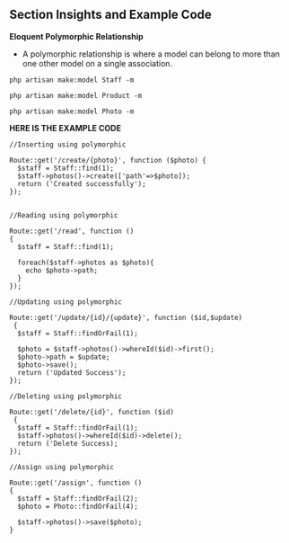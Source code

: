 ## Section Insights and Example Code 

**Eloquent Polymorphic Relationship**

- A polymorphic relationship is where a model can belong to more than one other model on a single association.


`php artisan make:model Staff -m `

`php artisan make:model Product -m`

`php artisan make:model Photo -m`

**HERE IS THE EXAMPLE CODE**


```
//Inserting using polymorphic

Route::get('/create/{photo}', function ($photo) {
  $staff = Staff::find(1);
  $staff->photos()->create(['path'=>$photo]);
  return ('Created successfully');
});


//Reading using polymorphic

Route::get('/read', function () 
{
  $staff = Staff::find(1);

  foreach($staff->photos as $photo){
    echo $photo->path;
  }
});

//Updating using polymorphic

Route::get('/update/{id}/{update}', function ($id,$update)
 {
  $staff = Staff::findOrFail(1);

  $photo = $staff->photos()->whereId($id)->first();
  $photo->path = $update;
  $photo->save();
  return ('Updated Success');
});

//Deleting using polymorphic

Route::get('/delete/{id}', function ($id)
 {
  $staff = Staff::findOrFail(1);
  $staff->photos()->whereId($id)->delete();
  return ('Delete Success);
});

//Assign using polymorphic

Route::get('/assign', function () 
{
  $staff = Staff::findOrFail(2);
  $photo = Photo::findOrFail(4);

  $staff->photos()->save($photo);
}






